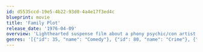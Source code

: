 ```yaml
---
id: d5535ccd-19e5-4b22-93d0-4a4e17f3ed4c
blueprint: movie
title: 'Family Plot'
release_date: '1976-04-09'
overview: 'Lighthearted suspense film about a phony psychic/con artist and her taxi driver/private investigator boyfriend who encounter a pair of serial kidnappers while trailing a missing heir in California.'
genres: '[{"id": 35, "name": "Comedy"}, {"id": 80, "name": "Crime"}, {"id": 53, "name": "Thriller"}]'
---
```

